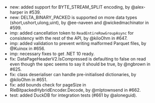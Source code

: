- new: added support for BYTE_STREAM_SPLIT encoding, by @alex-harper in #539.
- new: DELTA_BINARY_PACKED is supported on more data types (short,ushort,ulong,uint), by @ee-naveen and @wickedmachinator in #599.
- imp: added cancellation token to `ReadEntireRowGroupAsync` for consistency with the rest of the API, by @kiloOhm in #647.
- imp: added validation to prevent writing malformed Parquet files, by @Kuinox in #656.
- imp: necessary fixes to get .NET 10 ready.
- fix: DataPageHeaderV2.IsCompressed is defaulting to false on read even though the spec seems to say it should be true, by @ngbrown in #625.
- fix: class deserialiser can handle pre-initialised dictionaries, by @kiloOhm in #651.
- fix: add bounds check for pageSize in RleBitpackedHybridEncoder.Decode, by @mlptownsend in #662.
- test: added DuckDB for integration tests (#661 by @aloneguid).
